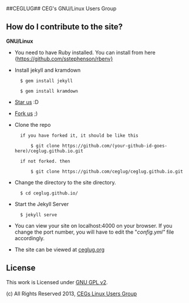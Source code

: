 ##CEGLUG##
CEG's GNU/Linux Users Group

How do I contribute to the site? 
-----------

**GNU/Linux**
- You need to have Ruby installed. You can install from here {https://github.com/sstephenson/rbenv} 

- Install jekyll and kramdown

        $ gem install jekyll

        $ gem install kramdown
- [Star us](https://github.com/ceglug/ceglug.github.io/star) :D
- [Fork us](https://github.com/ceglug/ceglug.github.io/fork) ;)
- Clone the repo
        
        if you have forked it, it should be like this
            
            $ git clone https://github.com/(your-github-id-goes-here)/ceglug.github.io.git
        
        if not forked. then
            
            $ git clone https://github.com/ceglug/ceglug.github.io.git

- Change the directory to the site directory. 
        
        $ cd ceglug.github.io/
- Start the Jekyll Server
        
        $ jekyll serve

- You can view your site on localhost:4000 on your browser. If you change the port number, you will have to edit the "_config.yml"_ file accordingly. 

- The site can be viewed at [ceglug.org](http://ceglug.org)

License
----
This work is Licensed under [GNU GPL v2](https://raw.github.com/ceglug/thesite/master/LICENSE).

(c) All Rights Reserved 2013, [CEGs Linux Users Group](/)

